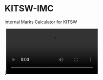 # KITSW-IMC
Internal Marks Calculator for KITSW

[![Watch the video](https://user-images.githubusercontent.com/67828370/209679097-b38e5abe-34d0-4fd7-8362-ba4a99c5b8ac.webm)

